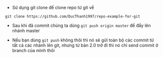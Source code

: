 - Sử dụng git clone để clone repo từ git về
```
git clone https://github.com/DucThanh1997/repo-example-for-git
```

- Sau khi đã commit chúng ta dùng `git push origin master` để đẩy lên nhánh master

- Nếu bạn dùng `git push` không thôi thì nó sẽ gửi toàn bộ các commit từ tất cả các nhánh lên git, nhưng từ bản 2.0 trở đi thì nó chỉ send commit ở branch của mình thôi